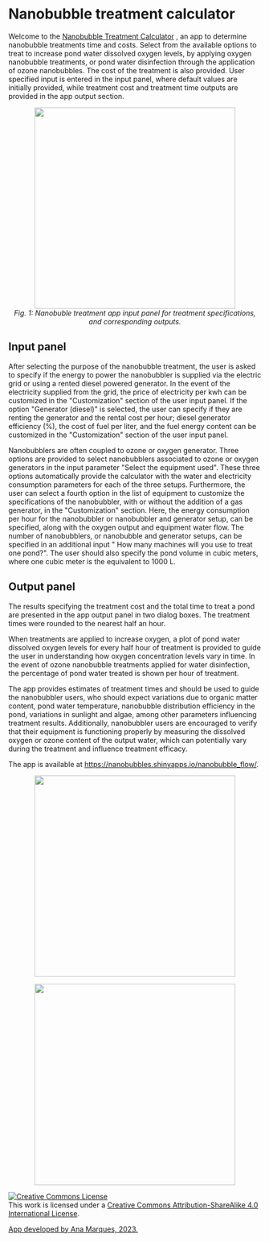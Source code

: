 # Nanobubble treatment calculator

Welcome to the [Nanobubble Treatment Calculator]([https://www.google.com](https://nanobubbles.shinyapps.io/nanobubble_flow/)) , an app to determine nanobubble treatments time and costs. Select from the available options to treat to increase pond water dissolved oxygen levels, by applying oxygen nanobubble treatments, or pond water disinfection through the application of ozone nanobubbles. The cost of the treatment is also provided. User specified input is entered in the input panel, where default values are initially provided, while treatment cost and treatment time outputs are provided in the app output section.
<p align="center">
<img width="400" src=https://github.com/Sophie-ST-HILAIRE/Nanobubble-treatment-calculator/assets/134591091/c6b652de-16ad-4eab-84d1-a73de403e28e/>
   <br>
    <em> Fig. 1: Nanobuble treatment app input panel for treatment specifications, and corresponding outputs.</em>
</p>

## Input panel

After selecting the purpose of the nanobubble treatment, the user is asked to specify if the energy to power the nanobubbler is supplied via the electric grid or using a rented diesel powered generator. In the event of the electricity supplied from the grid, the price of electricity per kwh can be customized in the "Customization" section of the user input panel. If the option "Generator (diesel)" is selected, the user can specify if they are renting the generator and the rental cost per hour; diesel generator efficiency (%), the cost of fuel per liter, and the fuel energy content can be customized in the "Customization" section of the user input panel.

Nanobubblers are often coupled to ozone or oxygen generator. Three options are provided to select nanobubblers associated to ozone or oxygen generators in the input parameter "Select the equipment used". These three options automatically provide the calculator with the water and electricity consumption parameters for each of the three setups. Furthermore, the user can select a fourth option in the list of equipment to customize the specifications of the nanobubbler, with or without the addition of a gas generator, in the "Customization" section. Here, the energy consumption per hour for the nanobubbler or nanobubbler and generator setup, can be specified, along with the oxygen output and equipment water flow. The number of nanobubblers, or nanobubble and generator setups, can be specified in an additional input " How many machines will you use to treat one pond?". The user should also specify the pond volume in cubic meters, where one cubic meter is the equivalent to 1000 L.

## Output panel

The results specifying the treatment cost and the total time to treat a pond are presented in the app output panel in two dialog boxes. The treatment times were rounded to the nearest half an hour. 

When treatments are applied to increase oxygen, a plot of pond water dissolved oxygen levels for every half hour of treatment is provided to guide the user in understanding how oxygen concentration levels vary in time. In the event of ozone nanobubble treatments applied for water disinfection, the percentage of pond water treated is shown per hour of treatment. 

The app provides estimates of treatment times and should be used to guide the nanobubbler users, who should expect variations due to organic matter content, pond water temperature, nanobubble distribution efficiency in the pond, variations in sunlight and algae, among other parameters influencing treatment results. Additionally, nanobubbler users are encouraged to verify that their equipment is functioning properly by measuring the dissolved oxygen or ozone content of the output water, which can potentially vary during the treatment and influence treatment efficacy.

The app is available at https://nanobubbles.shinyapps.io/nanobubble_flow/.


<p align="center">
   <img width="400" src=https://www.idrc.ca/sites/default/files/images/idrc-logo-full-name-wordmark.png>
   <br>
</p>

<p align="center">
   <img width="400" src=https://template.cityu.edu.hk/template/logo/ph/ph_logo_eng_cmyk.svg>
   <br>
</p>



<a rel="license" href="http://creativecommons.org/licenses/by-sa/4.0/"><img alt="Creative Commons License" style="border-width:0" src="https://i.creativecommons.org/l/by-sa/4.0/88x31.png" /></a><br />This work is licensed under a <a rel="license" href="http://creativecommons.org/licenses/by-sa/4.0/">Creative Commons Attribution-ShareAlike 4.0 International License</a>.


[App developed by Ana Marques, 2023.](mailto:anaritamarques82@gmail.com?subject=[GitHub]%20Source%20Han%20Sans)
